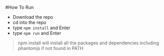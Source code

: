 #How To Run

* Download the repo
* cd into the repo
* type ```npm install``` and Enter
* type ```npm run``` and Enter

>npm install will install all the packages and dependencies including phantomjs if not found in PATH
